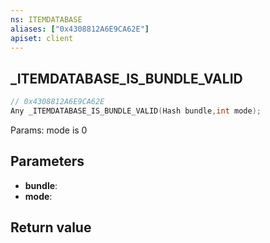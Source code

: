 ```yaml
---
ns: ITEMDATABASE
aliases: ["0x4308812A6E9CA62E"]
apiset: client
---
```

## _ITEMDATABASE_IS_BUNDLE_VALID

```c
// 0x4308812A6E9CA62E
Any _ITEMDATABASE_IS_BUNDLE_VALID(Hash bundle,int mode);
```

Params: mode is 0

## Parameters
* **bundle**:
* **mode**:

## Return value
